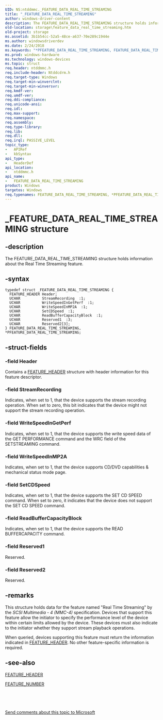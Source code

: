 ```yaml
---
UID: NS:ntddmmc._FEATURE_DATA_REAL_TIME_STREAMING
title: "_FEATURE_DATA_REAL_TIME_STREAMING"
author: windows-driver-content
description: The FEATURE_DATA_REAL_TIME_STREAMING structure holds information about the Real Time Streaming feature.
old-location: storage\feature_data_real_time_streaming.htm
old-project: storage
ms.assetid: 3b1b54cc-52a5-48ce-a637-70e289c1944e
ms.author: windowsdriverdev
ms.date: 2/24/2018
ms.keywords: "*PFEATURE_DATA_REAL_TIME_STREAMING, FEATURE_DATA_REAL_TIME_STREAMING, FEATURE_DATA_REAL_TIME_STREAMING structure [Storage Devices], PFEATURE_DATA_REAL_TIME_STREAMING, PFEATURE_DATA_REAL_TIME_STREAMING structure pointer [Storage Devices], _FEATURE_DATA_REAL_TIME_STREAMING, ntddmmc/FEATURE_DATA_REAL_TIME_STREAMING, ntddmmc/PFEATURE_DATA_REAL_TIME_STREAMING, storage.feature_data_real_time_streaming, structs-CD-ROM_2bd0a42c-a5b8-4a5b-958e-56e1a47a6499.xml"
ms.prod: windows-hardware
ms.technology: windows-devices
ms.topic: struct
req.header: ntddmmc.h
req.include-header: Ntddcdrm.h
req.target-type: Windows
req.target-min-winverclnt: 
req.target-min-winversvr: 
req.kmdf-ver: 
req.umdf-ver: 
req.ddi-compliance: 
req.unicode-ansi: 
req.idl: 
req.max-support: 
req.namespace: 
req.assembly: 
req.type-library: 
req.lib: 
req.dll: 
req.irql: PASSIVE_LEVEL
topic_type:
-	APIRef
-	kbSyntax
api_type:
-	HeaderDef
api_location:
-	ntddmmc.h
api_name:
-	FEATURE_DATA_REAL_TIME_STREAMING
product: Windows
targetos: Windows
req.typenames: FEATURE_DATA_REAL_TIME_STREAMING, *PFEATURE_DATA_REAL_TIME_STREAMING
---
```


# _FEATURE_DATA_REAL_TIME_STREAMING structure


## -description


The FEATURE_DATA_REAL_TIME_STREAMING structure holds information about the Real Time Streaming feature. 


## -syntax


````
typedef struct _FEATURE_DATA_REAL_TIME_STREAMING {
  FEATURE_HEADER Header;
  UCHAR          StreamRecording  :1;
  UCHAR          WriteSpeedInGetPerf  :1;
  UCHAR          WriteSpeedInMP2A  :1;
  UCHAR          SetCDSpeed  :1;
  UCHAR          ReadBufferCapacityBlock  :1;
  UCHAR          Reserved1  :3;
  UCHAR          Reserved2[3];
} FEATURE_DATA_REAL_TIME_STREAMING, *PFEATURE_DATA_REAL_TIME_STREAMING;
````


## -struct-fields




### -field Header

Contains a <a href="..\ntddmmc\ns-ntddmmc-_feature_header.md">FEATURE_HEADER</a> structure with header information for this feature descriptor. 


### -field StreamRecording

Indicates, when set to 1, that the device supports the stream recording operation. When set to zero, this bit indicates that the device might not support the stream recording operation. 


### -field WriteSpeedInGetPerf

Indicates, when set to 1, that the device supports the write speed data of the GET PERFORMANCE command and the WRC field of the SETSTREAMING command. 


### -field WriteSpeedInMP2A

Indicates, when set to 1, that the device supports CD/DVD capabilities &amp; mechanical status mode page.


### -field SetCDSpeed

Indicates, when set to 1, that the device supports the SET CD SPEED command. When set to zero, it indicates that the device does not support the SET CD SPEED command.


### -field ReadBufferCapacityBlock

Indicates, when set to 1, that the device supports the READ BUFFERCAPACITY command.


### -field Reserved1

Reserved. 


### -field Reserved2

Reserved. 


## -remarks



This structure holds data for the feature named "Real Time Streaming" by the <i>SCSI Multimedia - 4 (MMC-4)</i> specification. Devices that support this feature allow the initiator to specify the performance level of the device within certain limits allowed by the device. These devices must also indicate to the initiator whether they support stream playback operations. 

When queried, devices supporting this feature must return the information indicated in <a href="..\ntddmmc\ns-ntddmmc-_feature_header.md">FEATURE_HEADER</a>. No other feature-specific information is required. 




## -see-also

<a href="..\ntddmmc\ns-ntddmmc-_feature_header.md">FEATURE_HEADER</a>



<a href="..\ntddmmc\ne-ntddmmc-_feature_number.md">FEATURE_NUMBER</a>



 

 

<a href="mailto:wsddocfb@microsoft.com?subject=Documentation%20feedback [storage\storage]:%20FEATURE_DATA_REAL_TIME_STREAMING structure%20 RELEASE:%20(2/24/2018)&amp;body=%0A%0APRIVACY STATEMENT%0A%0AWe use your feedback to improve the documentation. We don't use your email address for any other purpose, and we'll remove your email address from our system after the issue that you're reporting is fixed. While we're working to fix this issue, we might send you an email message to ask for more info. Later, we might also send you an email message to let you know that we've addressed your feedback.%0A%0AFor more info about Microsoft's privacy policy, see http://privacy.microsoft.com/en-us/default.aspx." title="Send comments about this topic to Microsoft">Send comments about this topic to Microsoft</a>

